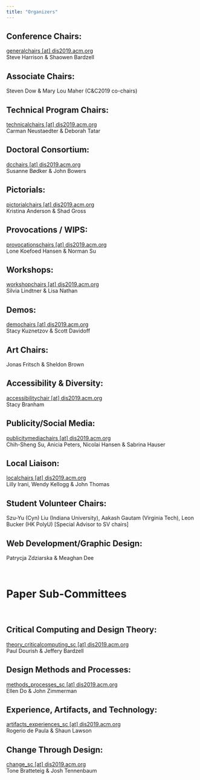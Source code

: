 ```yaml
---
title: "Organizers"
---
```


## Conference Chairs:
[generalchairs [at] dis2019.acm.org](mailto:generalchairs@dis2019.acm.org)  
Steve Harrison & Shaowen Bardzell

## Associate Chairs:
Steven Dow & Mary Lou Maher (C&C2019 co-chairs)

## Technical Program Chairs:
[technicalchairs [at] dis2019.acm.org](mailto:technicalchairs@dis2019.acm.org)  
Carman Neustaedter & Deborah Tatar

## Doctoral Consortium:
[dcchairs [at] dis2019.acm.org](mailto:dcchairs@dis2019.acm.org)  
Susanne Bødker & John Bowers

## Pictorials:
[pictorialchairs [at] dis2019.acm.org](mailto:pictorialchairs@dis2019.acm.org)  
Kristina Anderson & Shad Gross

## Provocations / WIPS:
[provocationschairs [at] dis2019.acm.org](mailto:provocationschairs@dis2019.acm.org)  
Lone Koefoed Hansen & Norman Su


## Workshops:
[workshopchairs [at] dis2019.acm.org](mailto:workshopchairs@dis2019.acm.org)  
Silvia Lindtner & Lisa Nathan

## Demos:
[demochairs [at] dis2019.acm.org](mailto:demochairs@dis2019.acm.org)  
Stacy Kuznetzov & Scott Davidoff

## Art Chairs:
Jonas Fritsch & Sheldon Brown 

## Accessibility & Diversity:
[accessibilitychair [at] dis2019.acm.org](mailto:accessibilitychair@dis2019.acm.org)  
Stacy Branham

## Publicity/Social Media:
[publicitymediachairs [at] dis2019.acm.org](mailto:publicitymediachairs@dis2019.acm.org)  
Chih-Sheng Su, Anicia Peters, Nicolai Hansen & Sabrina Hauser

## Local Liaison:
[localchairs [at] dis2019.acm.org](mailto:localchairs@dis2019.acm.org)  
Lilly Irani, Wendy Kellogg & John Thomas

## Student Volunteer Chairs: 
Szu-Yu (Cyn) Liu (Indiana University), Aakash Gautam (Virginia Tech), Leon Bucker (HK PolyU) [Special Advisor to SV chairs]

## Web Development/Graphic Design:
Patrycja Zdziarska & Meaghan Dee 

<br>

# Paper Sub-Committees
<br>

## Critical Computing and Design Theory:
[theory_criticalcomputing_sc [at] dis2019.acm.org](mailto:theory_criticalcomputing_sc@dis2019.acm.org)  
Paul Dourish & Jeffery Bardzell

## Design Methods and Processes:
[methods_processes_sc [at] dis2019.acm.org](mailto:methods_processes_sc@dis2019.acm.org)  
Ellen Do & John Zimmerman

## Experience, Artifacts, and Technology:
[artifacts_experiences_sc [at] dis2019.acm.org](mailto:artifacts_experiences_sc@dis2019.acm.org)  
Rogerio de Paula & Shaun Lawson

## Change Through Design:
[change_sc [at] dis2019.acm.org](mailto:change_sc@dis2019.acm.org)  
Tone Bratteteig & Josh Tennenbaum